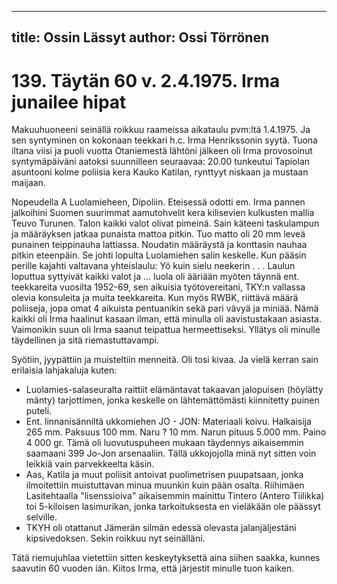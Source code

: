 
---
title: Ossin Lässyt
author: Ossi Törrönen
---

    
# 139. Täytän 60 v. 2.4.1975. Irma junailee hipat

Makuuhuoneeni seinällä roikkuu raameissa aikataulu pvm:ltä 1.4.1975. Ja sen syntyminen on kokonaan teekkari h.c. Irma 
Henrikssonin syytä. Tuona iltana viisi ja puoli vuotta Otaniemestä lähtöni jälkeen oli Irma provosoinut syntymäpäiväni 
aatoksi suunnilleen seuraavaa: 20.00 tunkeutui Tapiolan asuntooni kolme poliisia kera Kauko Katilan, rynttyyt niskaan ja 
mustaan maijaan.

Nopeudella A Luolamieheen, Dipoliin. Eteisessä odotti em. Irma pannen jalkoihini Suomen suurimmat aamutohvelit kera 
kilisevien kulkusten mallia Teuvo Turunen. Talon kaikki valot olivat pimeinä. Sain käteeni taskulampun ja määräyksen 
jatkaa punaista mattoa pitkin. Tuo matto oli 20 mm leveä punainen teippinauha lattiassa. Noudatin määräystä ja konttasin 
nauhaa pitkin eteenpäin. Se johti lopulta Luolamiehen salin keskelle. Kun pääsin perille kajahti valtavana yhteislaulu: Yö 
kuin sielu neekerin . . . Laulun loputtua syttyivät kaikki valot ja ... luola oli ääriään myöten täynnä ent. teekkareita vuosilta 
1952-69, sen aikuisia työtovereitani, TKY:n vallassa olevia konsuleita ja muita teekkareita. Kun myös RWBK, riittävä määrä 
poliiseja, jopa omat 4 aikuista pentuanikin sekä pari vävyä ja miniää. Nämä kaikki oli Irma haalinut kasaan ilman, että 
minulla oli aavistustakaan asiasta. Vaimonikin suun oli Irma saanut teipattua hermeettiseksi. Yllätys oli minulle täydellinen 
ja sitä riemastuttavampi.

Syötiin, jyypättiin ja muisteltiin menneitä. Oli tosi kivaa. Ja vielä kerran sain erilaisia lahjakaluja kuten:

- Luolamies-salaseuralta raittiit elämäntavat takaavan jalopuisen (höylätty mänty) tarjottimen, jonka keskelle on 
lähtemättömästi kiinnitetty puinen puteli.
- Ent. linnanisänniltä ukkomiehen JO - JON: Materiaali koivu. Halkaisija 265 mm. Paksuus 100 mm. Naru ? 10 mm. Narun 
pituus 5.000 mm. Paino 4 000 gr. Tämä oli luovutuspuheen mukaan täydennys aikaisemmin saamaani 399 Jo-Jon arsenaaliin. 
Tällä ukkojojolla minä nyt sitten voin leikkiä vain parvekkeelta käsin. 
- Aas, Katila ja muut poliisit antoivat puolimetrisen puupatsaan, jonka ilmoitettiin muistuttavan minua muunkin kuin pään 
osalta. Riihimäen Lasitehtaalla "lisenssioiva" aikaisemmin mainittu Tintero (Antero Tiilikka) toi 5-kiloisen lasimurikan, 
jonka tarkoituksesta en vieläkään ole päässyt selville. 
- TKYH oli otattanut Jämerän silmän edessä olevasta jalanjäljestäni kipsivedoksen. Sekin roikkuu nyt seinälläni. 

Tätä riemujuhlaa vietettiin sitten keskeytyksettä aina siihen saakka, kunnes saavutin 60 vuoden iän. Kiitos Irma, että järjestit 
minulle tuon kaiken.

